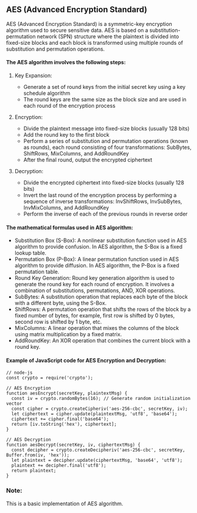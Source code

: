 ## AES (Advanced Encryption Standard)
AES (Advanced Encryption Standard) is a symmetric-key encryption algorithm used to secure sensitive data. 
AES is based on a substitution-permutation network (SPN) structure where the plaintext is divided into fixed-size blocks and 
each block is transformed using multiple rounds of substitution and permutation operations.

#### The AES algorithm involves the following steps:

1. Key Expansion:
   - Generate a set of round keys from the initial secret key using a key schedule algorithm
   - The round keys are the same size as the block size and are used in each round of the encryption process

2. Encryption:
   - Divide the plaintext message into fixed-size blocks (usually 128 bits)
   - Add the round key to the first block
   - Perform a series of substitution and permutation operations (known as rounds), each round consisting of four transformations: SubBytes, ShiftRows, MixColumns, and AddRoundKey
   - After the final round, output the encrypted ciphertext
   
3. Decryption:
   - Divide the encrypted ciphertext into fixed-size blocks (usually 128 bits)
   - Invert the last round of the encryption process by performing a sequence of inverse transformations: InvShiftRows, InvSubBytes, InvMixColumns, and AddRoundKey
   - Perform the inverse of each of the previous rounds in reverse order
   
#### The mathematical formulas used in AES algorithm:

- Substitution Box (S-Box): A nonlinear substitution function used in AES algorithm to provide confusion. In AES algorithm, the S-Box is a fixed lookup table.
- Permutation Box (P-Box): A linear permutation function used in AES algorithm to provide diffusion. In AES algorithm, the P-Box is a fixed permutation table.
- Round Key Generation: Round key generation algorithm is used to generate the round key for each round of encryption. It involves a combination of substitutions, permutations, AND, XOR operations.
- SubBytes: A substitution operation that replaces each byte of the block with a different byte, using the S-Box.
- ShiftRows: A permutation operation that shifts the rows of the block by a fixed number of bytes, for example, first row is shifted by 0 bytes, second row is shifted by 1 byte, etc.
- MixColumns: A linear operation that mixes the columns of the block using matrix multiplication by a fixed matrix.
- AddRoundKey: An XOR operation that combines the current block with a round key.

#### Example of JavaScript code for AES Encryption and Decryption:

```
// node-js
const crypto = require('crypto');

// AES Encryption
function aesEncrypt(secretKey, plaintextMsg) {
  const iv = crypto.randomBytes(16); // Generate random initialization vector
  const cipher = crypto.createCipheriv('aes-256-cbc', secretKey, iv);
  let ciphertext = cipher.update(plaintextMsg, 'utf8', 'base64');
  ciphertext += cipher.final('base64');
  return [iv.toString('hex'), ciphertext];
}

// AES Decryption
function aesDecrypt(secretKey, iv, ciphertextMsg) {
  const decipher = crypto.createDecipheriv('aes-256-cbc', secretKey, Buffer.from(iv, 'hex'));
  let plaintext = decipher.update(ciphertextMsg, 'base64', 'utf8');
  plaintext += decipher.final('utf8');
  return plaintext;
}
```

### Note: 
This is a basic implementation of AES algorithm.
